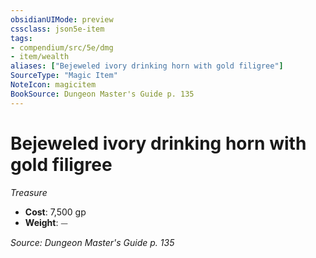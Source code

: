 ```yaml
---
obsidianUIMode: preview
cssclass: json5e-item
tags:
- compendium/src/5e/dmg
- item/wealth
aliases: ["Bejeweled ivory drinking horn with gold filigree"]
SourceType: "Magic Item"
NoteIcon: magicitem
BookSource: Dungeon Master's Guide p. 135
---
```

# Bejeweled ivory drinking horn with gold filigree
*Treasure*  

- **Cost**: 7,500 gp
- **Weight**: ⏤

*Source: Dungeon Master's Guide p. 135*